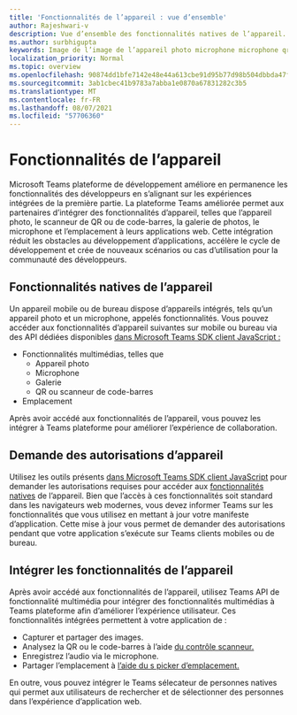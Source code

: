 ```yaml
---
title: 'Fonctionnalités de l’appareil : vue d’ensemble'
author: Rajeshwari-v
description: Vue d’ensemble des fonctionnalités natives de l’appareil.
ms.author: surbhigupta
keywords: Image de l’image de l’appareil photo microphone microphone qr code code code-barres code-barres analyse scanneur emplacement des fonctionnalités natives d’autorisations de périphérique
localization_priority: Normal
ms.topic: overview
ms.openlocfilehash: 90874dd1bfe7142e48e44a613cbe91d95b77d98b504dbbda47fd9c0e8678f937
ms.sourcegitcommit: 3ab1cbec41b9783a7abba1e0870a67831282c3b5
ms.translationtype: MT
ms.contentlocale: fr-FR
ms.lasthandoff: 08/07/2021
ms.locfileid: "57706360"
---
```

# <a name="device-capabilities"></a>Fonctionnalités de l’appareil

Microsoft Teams plateforme de développement améliore en permanence les fonctionnalités des développeurs en s’alignant sur les expériences intégrées de la première partie. La plateforme Teams améliorée permet aux partenaires d’intégrer des fonctionnalités d’appareil, telles que l’appareil photo, le scanneur de QR ou de code-barres, la galerie de photos, le microphone et l’emplacement à leurs applications web. Cette intégration réduit les obstacles au développement d’applications, accélère le cycle de développement et crée de nouveaux scénarios ou cas d’utilisation pour la communauté des développeurs.

## <a name="native-device-capabilities"></a>Fonctionnalités natives de l’appareil

Un appareil mobile ou de bureau dispose d’appareils intégrés, tels qu’un appareil photo et un microphone, appelés fonctionnalités. Vous pouvez accéder aux fonctionnalités d’appareil suivantes sur mobile ou bureau via des API dédiées disponibles [dans Microsoft Teams SDK client JavaScript :](/javascript/api/overview/msteams-client?view=msteams-client-js-latest&preserve-view=true)
* Fonctionnalités multimédias, telles que
    * Appareil photo
    * Microphone
    * Galerie
    * QR ou scanneur de code-barres
* Emplacement

Après avoir accédé aux fonctionnalités de l’appareil, vous pouvez les intégrer à Teams plateforme pour améliorer l’expérience de collaboration. 

## <a name="request-device-permissions"></a>Demande des autorisations d’appareil

Utilisez les outils présents [dans Microsoft Teams SDK client JavaScript](/javascript/api/overview/msteams-client?view=msteams-client-js-latest&preserve-view=true) pour demander les autorisations requises pour accéder aux [fonctionnalités natives](native-device-permissions.md) de l’appareil. Bien que l’accès à ces fonctionnalités soit standard dans les navigateurs web modernes, vous devez informer Teams sur les fonctionnalités que vous utilisez en mettant à jour votre manifeste d’application. Cette mise à jour vous permet de demander des autorisations pendant que votre application s’exécute sur Teams clients mobiles ou de bureau.
 
 ## <a name="integrate-device-capabilities"></a>Intégrer les fonctionnalités de l’appareil

Après avoir accédé aux fonctionnalités de l’appareil, [](mobile-camera-image-permissions.md) utilisez Teams API de fonctionnalité multimédia pour intégrer des fonctionnalités multimédias à Teams plateforme afin d’améliorer l’expérience utilisateur. Ces fonctionnalités intégrées permettent à votre application de :

* Capturer et partager des images.
* Analysez la QR ou le code-barres à l’aide [du contrôle scanneur.](qr-barcode-scanner-capability.md)
* Enregistrez l’audio via le microphone.
* Partager l’emplacement à [l’aide du s picker d’emplacement.](location-capability.md)

En outre, vous pouvez intégrer [](people-picker-capability.md) le Teams sélecateur de personnes natives qui permet aux utilisateurs de rechercher et de sélectionner des personnes dans l’expérience d’application web.

